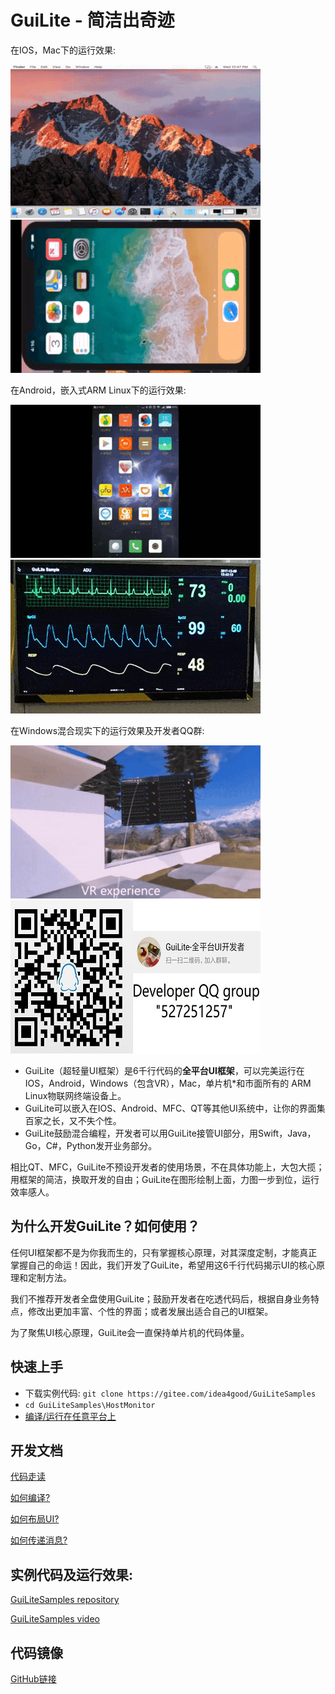 # GuiLite - 简洁出奇迹
在IOS，Mac下的运行效果:

![Mac](doc/Mac.gif) ![IOS](doc/Ios.landscape.gif)

在Android，嵌入式ARM Linux下的运行效果:

![Android](doc/Android.gif) ![Linux](doc/Linux.gif)

在Windows混合现实下的运行效果及开发者QQ群:

![Win MR](doc/WinMR.gif) ![QQ group: 527251257](doc/qq.group.jpg)

- GuiLite（超轻量UI框架）是6千行代码的**全平台UI框架**，可以完美运行在IOS，Android，Windows（包含VR），Mac，单片机*和市面所有的 ARM Linux物联网终端设备上。
- GuiLite可以嵌入在IOS、Android、MFC、QT等其他UI系统中，让你的界面集百家之长，又不失个性。
- GuiLite鼓励混合编程，开发者可以用GuiLite接管UI部分，用Swift，Java，Go，C#，Python发开业务部分。

相比QT、MFC，GuiLite不预设开发者的使用场景，不在具体功能上，大包大揽；用框架的简洁，换取开发的自由；GuiLite在图形绘制上面，力图一步到位，运行效率感人。

## 为什么开发GuiLite？如何使用？
任何UI框架都不是为你我而生的，只有掌握核心原理，对其深度定制，才能真正掌握自己的命运！因此，我们开发了GuiLite，希望用这6千行代码揭示UI的核心原理和定制方法。

我们不推荐开发者全盘使用GuiLite；鼓励开发者在吃透代码后，根据自身业务特点，修改出更加丰富、个性的界面；或者发展出适合自己的UI框架。

为了聚焦UI核心原理，GuiLite会一直保持单片机的代码体量。

## 快速上手
- 下载实例代码: `git clone https://gitee.com/idea4good/GuiLiteSamples`
- `cd GuiLiteSamples\HostMonitor`
- [编译/运行在任意平台上](https://gitee.com/idea4good/GuiLiteSamples/tree/master/HostMonitor/README.md)

## 开发文档
[代码走读](doc/CodeWalkthrough-cn.md)

[如何编译?](doc/HowToBuild.md)

[如何布局UI?](doc/HowLayoutWork.md)

[如何传递消息?](doc/HowMessageWork.md)

## 实例代码及运行效果:
[GuiLiteSamples repository](https://gitee.com/idea4good/GuiLiteSamples)

[GuiLiteSamples video](http://v.youku.com/v_show/id_XMzA5NTMzMTYyOA)

## 代码镜像
[GitHub链接](https://github.com/idea4good/GuiLite)

